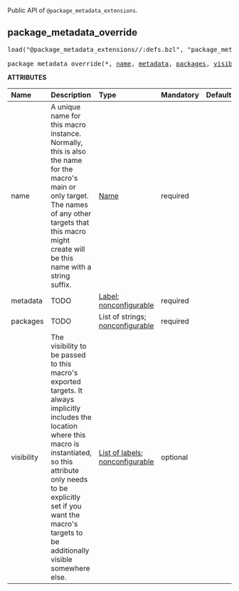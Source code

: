 <!-- Generated with Stardoc: http://skydoc.bazel.build -->

Public API of `@package_metadata_extensions`.

<a id="package_metadata_override"></a>

## package_metadata_override

<pre>
load("@package_metadata_extensions//:defs.bzl", "package_metadata_override")

package_metadata_override(*, <a href="#package_metadata_override-name">name</a>, <a href="#package_metadata_override-metadata">metadata</a>, <a href="#package_metadata_override-packages">packages</a>, <a href="#package_metadata_override-visibility">visibility</a>)
</pre>



**ATTRIBUTES**


| Name  | Description | Type | Mandatory | Default |
| :------------- | :------------- | :------------- | :------------- | :------------- |
| <a id="package_metadata_override-name"></a>name |  A unique name for this macro instance. Normally, this is also the name for the macro's main or only target. The names of any other targets that this macro might create will be this name with a string suffix.   | <a href="https://bazel.build/concepts/labels#target-names">Name</a> | required |  |
| <a id="package_metadata_override-metadata"></a>metadata |  TODO   | <a href="https://bazel.build/concepts/labels">Label</a>; <a href="https://bazel.build/reference/be/common-definitions#configurable-attributes">nonconfigurable</a> | required |  |
| <a id="package_metadata_override-packages"></a>packages |  TODO   | List of strings; <a href="https://bazel.build/reference/be/common-definitions#configurable-attributes">nonconfigurable</a> | required |  |
| <a id="package_metadata_override-visibility"></a>visibility |  The visibility to be passed to this macro's exported targets. It always implicitly includes the location where this macro is instantiated, so this attribute only needs to be explicitly set if you want the macro's targets to be additionally visible somewhere else.   | <a href="https://bazel.build/concepts/labels">List of labels</a>; <a href="https://bazel.build/reference/be/common-definitions#configurable-attributes">nonconfigurable</a> | optional |  |


